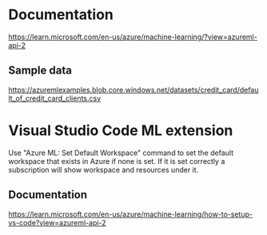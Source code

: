 # Documentation
https://learn.microsoft.com/en-us/azure/machine-learning/?view=azureml-api-2

## Sample data
https://azuremlexamples.blob.core.windows.net/datasets/credit_card/default_of_credit_card_clients.csv

# Visual Studio Code ML extension
Use "Azure ML: Set Default Workspace" command to set the default workspace that exists in Azure if none is set. If it is set correctly a subscription will show workspace and resources under it.

## Documentation
https://learn.microsoft.com/en-us/azure/machine-learning/how-to-setup-vs-code?view=azureml-api-2
